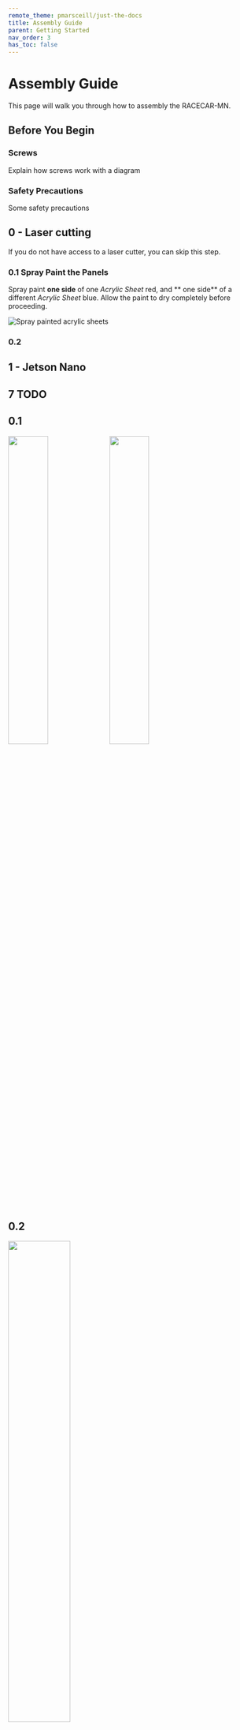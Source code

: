 ```yaml
---
remote_theme: pmarsceill/just-the-docs
title: Assembly Guide
parent: Getting Started
nav_order: 3
has_toc: false
---
```


# Assembly Guide
This page will walk you through how to assembly the RACECAR-MN. 

## Before You Begin
### Screws 
Explain how screws work with a diagram

### Safety Precautions
Some safety precautions

## 0 - Laser cutting
If you do not have access to a laser cutter, you can skip this step.

### 0.1 Spray Paint the Panels
Spray paint **one side** of one *Acrylic Sheet* red, and ** one side** of a different *Acrylic Sheet* blue.  Allow the paint to dry completely before proceeding.

![Spray painted acrylic sheets](https://github.com/MatthewCalligaro/RacecarWebsite/blob/master/assets/img/assemblySteps/0-1.jpg)

### 0.2


## 1 - Jetson Nano






## 7 TODO

## 0.1
<img src="https://raw.githubusercontent.com/MatthewCalligaro/RacecarWebsite/master/assets/img/assemblySteps/CAD/7-1.png" width="40%" height="40%">

<img src="https://raw.githubusercontent.com/MatthewCalligaro/RacecarWebsite/master/assets/img/extra/7-1.jpg" width="40%" height="40%">

## 0.2

<img src= "https://raw.githubusercontent.com/MatthewCalligaro/RacecarWebsite/master/assets/img/assemblySteps/CAD/7-2_Ortho.png" width="50%" height="50%">

<img src="https://raw.githubusercontent.com/MatthewCalligaro/RacecarWebsite/master/assets/img/extra/7-2.jpg" width="50%" height="50%">


## 0.3 

<img src= "https://raw.githubusercontent.com/MatthewCalligaro/RacecarWebsite/master/assets/img/assemblySteps/CAD/7-3.png" width="50%" height="50%">

<img src="https://raw.githubusercontent.com/MatthewCalligaro/RacecarWebsite/master/assets/img/extra/7-3.jpg" width="50%" height="50%">


